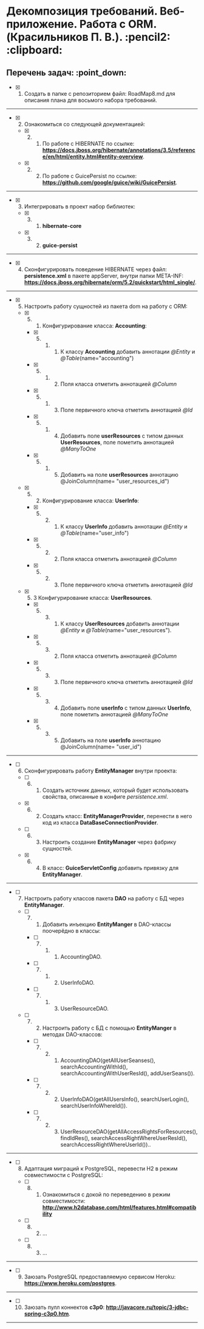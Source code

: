 <h1>Декомпозиция требований. Веб-приложение. Работа с ORM. (Красильников П. В.). :pencil2: :clipboard:</h1>
<h2>Перечень задач: :point_down:</h2>

  - [x] 1. Создать в папке с репозиторием файл: RoadMap8.md для описания плана для восьмого набора требований.

<hr>

  - [x] 2. Ознакомиться со следующей документацией:

    - [x] 2. 1. По работе с HIBERNATE по ссылке: **https://docs.jboss.org/hibernate/annotations/3.5/reference/en/html/entity.html#entity-overview**.

    - [x] 2. 2. По работе с GuicePersist по ссылке: **https://github.com/google/guice/wiki/GuicePersist**.

<hr>

  - [x] 3. Интегрировать в проект набор библиотек:

    - [x] 3. 1. **hibernate-core**

    - [x] 3. 2. **guice-persist**

<hr>

  - [x] 4. Сконфигурировать поведение HIBERNATE через файл: **persistence.xml** в пакете appServer, внутри папки META-INF: **https://docs.jboss.org/hibernate/orm/5.2/quickstart/html_single/**.

<hr>

  - [x] 5. Настроить работу сущностей из пакета dom на работу с ORM:

    - [x] 5. 1. Конфигурирование класса: **Accounting**:

        - [x] 5. 1. 1. К классу **Accounting** добавить аннотации *@Entity* и *@Table*(name="accounting")

        - [x] 5. 1. 2. Поля класса отметить аннотацией *@Column*

        - [x] 5. 1. 3. Поле первичного ключа отметить аннотацией *@Id*

        - [x] 5. 1. 4. Добавить поле **userResources** с типом данных **UserResources**, поле пометить аннотацией *@ManyToOne*

        - [x] 5. 1. 5. Добавить на поле **userResources** аннотацию @JoinColumn(name= "user_resources_id")

    - [x] 5. 2. Конфигурирование класса: **UserInfo**:

        - [x] 5. 2. 1. К классу **UserInfo** добавить аннотации *@Entity* и *@Table*(name="user_info")

        - [x] 5. 2. 2. Поля класса отметить аннотацией *@Column*

        - [x] 5. 2. 3. Поле первичного ключа отметить аннотацией *@Id*

    - [x] 5. 3 Конфигурирование класса: **UserResources**.

        - [x] 5. 3. 1. К классу **UserResources** добавить аннотации *@Entity* и *@Table*(name="user_resources").

        - [x] 5. 3. 2. Поля класса отметить аннотацией *@Column*

        - [x] 5. 3. 3. Поле первичного ключа отметить аннотацией *@Id*

        - [x] 5. 3. 4. Добавить поле **userInfo** с типом данных **UserInfo**, поле пометить аннотацией *@ManyToOne*

        - [x] 5. 3. 5. Добавить на поле **userInfo** аннотацию @JoinColumn(name= "user_id")

<hr>

  - [ ] 6. Сконфигурировать работу **EntityManager** внутри проекта:

    - [ ] 6. 1. Создать источник данных, который будет использовать свойства, описанные в конфиге *persistence.xml*.

    - [x] 6. 2. Создать класс: **EntityManagerProvider**, перенести в него код из класса **DataBaseConnectionProvider**.

    - [ ] 6. 3. Настроить создание **EntityManager** через фабрику сущностей.

    - [x] 6. 4. В класс: **GuiceServletConfig** добавить привязку для **EntityManager**.

<hr>

  - [ ] 7. Настроить работу классов пакета **DAO** на работу с БД через **EntityManager**.

     - [ ] 7. 1. Добавить инъекцию **EntityManger** в DAO-классы поочерёдно в классы:

        - [ ] 7. 1. 1. AccountingDAO.

        - [ ] 7. 1. 2. UserInfoDAO.

        - [ ] 7. 1. 3. UserResourceDAO.

     - [ ] 7. 2. Настроить работу с БД с помощью **EntityManger** в методах DAO-классов:

        - [ ] 7. 2. 1. AccountingDAO(getAllUserSeanses(), searchAccountingWithId(), searchAccountingWithUserResId(), addUserSeans()).

        - [ ] 7. 2. 2. UserInfoDAO(getAllUsersInfo(), searchUserLogin(), searchUserInfoWhereId()).

        - [ ] 7. 2. 3. UserResourceDAO(getAllAccessRightsForResources(), findIdRes(), searchAccessRightWhereUserResId(), searchAccessRightWhereUserId())..

<hr>

  - [ ] 8. Адаптация миграций к PostgreSQL, перевести H2 в режим совместимости с PostgreSQL:

    - [ ] 8. 1. Ознакомиться с докой по переведению в режим совместимости: **http://www.h2database.com/html/features.html#compatibility**

    - [ ] 8. 2. ...

    - [ ] 8. 3. ...

<hr>

  - [ ] 9. Заюзать PostgreSQL предоставляемую сервисом Heroku: **https://www.heroku.com/postgres**.

<hr>

  - [ ] 10. Заюзать пулл коннектов **c3p0**: **http://javacore.ru/topic/3-jdbc-spring-c3p0.htm**.

<hr>

